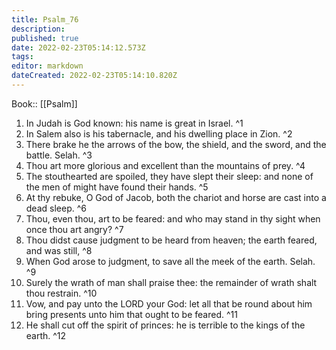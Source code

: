 ```yaml
---
title: Psalm_76
description: 
published: true
date: 2022-02-23T05:14:12.573Z
tags: 
editor: markdown
dateCreated: 2022-02-23T05:14:10.820Z
---
```


 Book:: [[Psalm]]
 1. In Judah is God known: his name is great in Israel. ^1
 2. In Salem also is his tabernacle, and his dwelling place in Zion. ^2
 3. There brake he the arrows of the bow, the shield, and the sword, and the battle. Selah. ^3
 4. Thou art more glorious and excellent than the mountains of prey. ^4
 5. The stouthearted are spoiled, they have slept their sleep: and none of the men of might have found their hands. ^5
 6. At thy rebuke, O God of Jacob, both the chariot and horse are cast into a dead sleep. ^6
 7. Thou, even thou, art to be feared: and who may stand in thy sight when once thou art angry? ^7
 8. Thou didst cause judgment to be heard from heaven; the earth feared, and was still, ^8
 9. When God arose to judgment, to save all the meek of the earth. Selah. ^9
 10. Surely the wrath of man shall praise thee: the remainder of wrath shalt thou restrain. ^10
 11. Vow, and pay unto the LORD your God: let all that be round about him bring presents unto him that ought to be feared. ^11
 12. He shall cut off the spirit of princes: he is terrible to the kings of the earth. ^12
